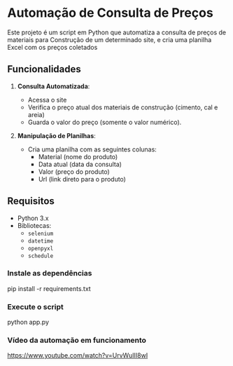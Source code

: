 # Automação de Consulta de Preços

Este projeto é um script em Python que automatiza a consulta de preços de materiais para Construção de um determinado site, e cria uma planilha Excel com os preços coletados 

## Funcionalidades

1. **Consulta Automatizada**:
   - Acessa o site
   - Verifica o preço atual dos materiais de construção (cimento, cal e areia)
   - Guarda o valor do preço (somente o valor numérico).

2. **Manipulação de Planilhas**:
   - Cria uma planilha com as seguintes colunas:
     - Material (nome do produto)
     - Data atual (data da consulta)
     - Valor (preço do produto)
     - Url (link direto para o produto)

## Requisitos

- Python 3.x
- Bibliotecas:
  - `selenium`
  - `datetime`
  - `openpyxl`
  - `schedule`

### Instale as dependências
pip install -r requirements.txt

### Execute o script
python app.py

### Vídeo da automação em funcionamento
https://www.youtube.com/watch?v=UrvWulII8wI
